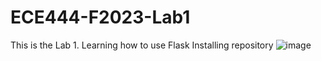 # ECE444-F2023-Lab1
This is the Lab 1. Learning how to use Flask
Installing repository
![image](https://github.com/CesarAugusto00/ECE444-F2023-Lab1/assets/144982985/0b5186b1-118c-4755-a15c-36c865c41f38)
